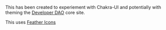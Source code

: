 This has been created to experiement with Chakra-UI and potentially with theming the [Developer DAO](https://github.com/Developer-DAO/developer-dao) core site.

This uses [Feather Icons](https://feathericons.com)
